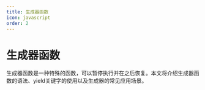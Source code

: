 ```yaml
---
title: 生成器函数
icon: javascript
order: 2
---
```


# 生成器函数

生成器函数是一种特殊的函数，可以暂停执行并在之后恢复。本文将介绍生成器函数的语法、yield关键字的使用以及生成器的常见应用场景。

